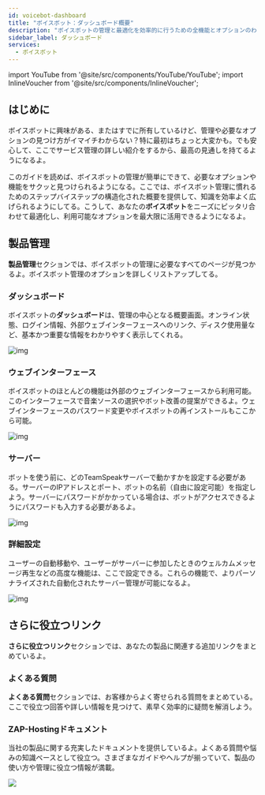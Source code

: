 ```yaml
---
id: voicebot-dashboard
title: "ボイスボット：ダッシュボード概要"
description: "ボイスボットの管理と最適化を効率的に行うための全機能とオプションのわかりやすい概要 → 今すぐ詳しくチェック"
sidebar_label: ダッシュボード
services:
  - ボイスボット
---
```


import YouTube from '@site/src/components/YouTube/YouTube';
import InlineVoucher from '@site/src/components/InlineVoucher';

## はじめに

ボイスボットに興味がある、またはすでに所有しているけど、管理や必要なオプションの見つけ方がイマイチわからない？特に最初はちょっと大変かも。でも安心して、ここでサービス管理の詳しい紹介をするから、最高の見通しを持てるようになるよ。

このガイドを読めば、ボイスボットの管理が簡単にできて、必要なオプションや機能をサクッと見つけられるようになる。ここでは、ボイスボット管理に慣れるためのステップバイステップの構造化された概要を提供して、知識を効率よく広げられるようにしてる。こうして、あなたの**ボイスボット**をニーズにピッタリ合わせて最適化し、利用可能なオプションを最大限に活用できるようになるよ。

<InlineVoucher />

## 製品管理

**製品管理**セクションでは、ボイスボットの管理に必要なすべてのページが見つかるよ。ボイスボット管理のオプションを詳しくリストアップしてる。

### ダッシュボード

ボイスボットの**ダッシュボード**は、管理の中心となる概要画面。オンライン状態、ログイン情報、外部ウェブインターフェースへのリンク、ディスク使用量など、基本かつ重要な情報をわかりやすく表示してくれる。

![img](https://screensaver01.zap-hosting.com/index.php/s/YnXaQDPywcoxFPP/preview)

### ウェブインターフェース

ボイスボットのほとんどの機能は外部のウェブインターフェースから利用可能。このインターフェースで音楽ソースの選択やボット改善の提案ができるよ。ウェブインターフェースのパスワード変更やボイスボットの再インストールもここから可能。

![img](https://screensaver01.zap-hosting.com/index.php/s/cmKrJ2YpzmZcm2L/preview)

### サーバー

ボットを使う前に、どのTeamSpeakサーバーで動かすかを設定する必要がある。サーバーのIPアドレスとポート、ボットの名前（自由に設定可能）を指定しよう。サーバーにパスワードがかかっている場合は、ボットがアクセスできるようにパスワードも入力する必要があるよ。

![img](https://screensaver01.zap-hosting.com/index.php/s/sbbRr9f5HexcMsG/preview)

### 詳細設定

ユーザーの自動移動や、ユーザーがサーバーに参加したときのウェルカムメッセージ再生などの高度な機能は、ここで設定できる。これらの機能で、よりパーソナライズされた自動化されたサーバー管理が可能になるよ。

![img](https://screensaver01.zap-hosting.com/index.php/s/yz94fyZssG53Rjd/preview)

## さらに役立つリンク
**さらに役立つリンク**セクションでは、あなたの製品に関連する追加リンクをまとめているよ。

### よくある質問
**よくある質問**セクションでは、お客様からよく寄せられる質問をまとめている。ここで役立つ回答や詳しい情報を見つけて、素早く効率的に疑問を解消しよう。

### ZAP-Hostingドキュメント
当社の製品に関する充実したドキュメントを提供しているよ。よくある質問や悩みの知識ベースとして役立つ。さまざまなガイドやヘルプが揃っていて、製品の使い方や管理に役立つ情報が満載。

![](https://screensaver01.zap-hosting.com/index.php/s/n48ct6aZBrNq7eT/preview)

<InlineVoucher />